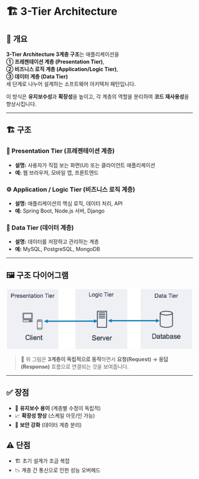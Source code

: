 # 🏗️ 3-Tier Architecture

## 📌 개요

**3-Tier Architecture 3계층 구조**는 애플리케이션을  
**① 프레젠테이션 계층 (Presentation Tier)**,  
**② 비즈니스 로직 계층 (Application/Logic Tier)**,  
**③ 데이터 계층 (Data Tier)**  
세 단계로 나누어 설계하는 소프트웨어 아키텍처 패턴입니다.

이 방식은 **유지보수성**과 **확장성**을 높이고, 각 계층의 역할을 분리하여 **코드 재사용성**을 향상시킵니다.

---

## 🏗️ 구조

### 🎨 Presentation Tier (프레젠테이션 계층)
- **설명:** 사용자가 직접 보는 화면(UI) 또는 클라이언트 애플리케이션  
- **예:** 웹 브라우저, 모바일 앱, 프론트엔드

### ⚙️ Application / Logic Tier (비즈니스 로직 계층)
- **설명:** 애플리케이션의 핵심 로직, 데이터 처리, API
- **예:** Spring Boot, Node.js 서버, Django

### 💾 Data Tier (데이터 계층)
- **설명:** 데이터를 저장하고 관리하는 계층
- **예:** MySQL, PostgreSQL, MongoDB

---

## 🖼️ 구조 다이어그램
<p align="center">
  <img src="./images/3-tier.png" alt="3-Tier Architecture" width="500">
</p>

> 🔎 위 그림은 **3계층이 독립적으로 동작**하면서 **요청(Request) → 응답(Response)** 흐름으로 연결되는 것을 보여줍니다.

---

## ✅ 장점
- 🔧 **유지보수 용이** (계층별 수정이 독립적)
- 📈 **확장성 향상** (스케일 아웃/인 가능)
- 🔐 **보안 강화** (데이터 계층 분리)

## ⚠️ 단점
- 🏗️ 초기 설계가 조금 복잡
- 📉 계층 간 통신으로 인한 성능 오버헤드
